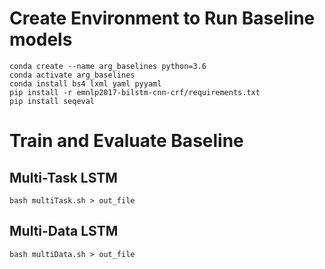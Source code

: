 # Create Environment to Run Baseline models
```
conda create --name arg_baselines python=3.6
conda activate arg_baselines
conda install bs4 lxml yaml pyyaml
pip install -r emnlp2017-bilstm-cnn-crf/requirements.txt
pip install seqeval
```

# Train and Evaluate Baseline

## Multi-Task LSTM
```
bash multiTask.sh > out_file
```

## Multi-Data LSTM
```
bash multiData.sh > out_file
```

